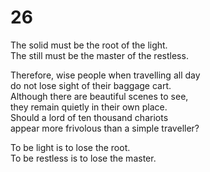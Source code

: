 # 26

The solid must be the root of the light.<br/>
The still must be the master of the restless.<br/>

Therefore, wise people when travelling all day<br/>
do not lose sight of their baggage cart.<br/>
Although there are beautiful scenes to see,<br/>
they remain quietly in their own place.<br/>
Should a lord of ten thousand chariots<br/>
appear more frivolous than a simple traveller?<br/>

To be light is to lose the root.<br/>
To be restless is to lose the master.<br/>